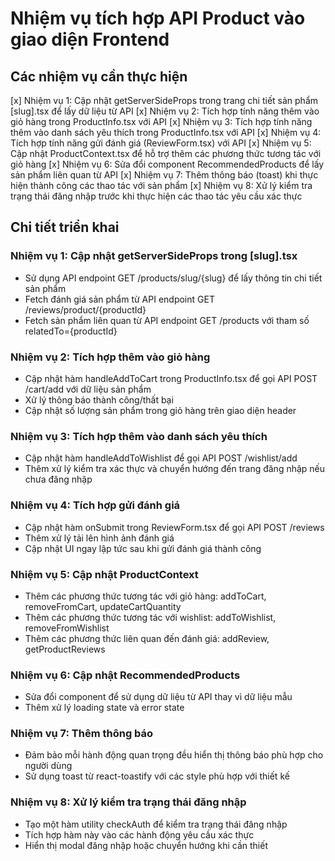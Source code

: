 # Nhiệm vụ tích hợp API Product vào giao diện Frontend

## Các nhiệm vụ cần thực hiện

[x] Nhiệm vụ 1: Cập nhật getServerSideProps trong trang chi tiết sản phẩm [slug].tsx để lấy dữ liệu từ API
[x] Nhiệm vụ 2: Tích hợp tính năng thêm vào giỏ hàng trong ProductInfo.tsx với API
[x] Nhiệm vụ 3: Tích hợp tính năng thêm vào danh sách yêu thích trong ProductInfo.tsx với API
[x] Nhiệm vụ 4: Tích hợp tính năng gửi đánh giá (ReviewForm.tsx) với API 
[x] Nhiệm vụ 5: Cập nhật ProductContext.tsx để hỗ trợ thêm các phương thức tương tác với giỏ hàng
[x] Nhiệm vụ 6: Sửa đổi component RecommendedProducts để lấy sản phẩm liên quan từ API
[x] Nhiệm vụ 7: Thêm thông báo (toast) khi thực hiện thành công các thao tác với sản phẩm
[x] Nhiệm vụ 8: Xử lý kiểm tra trạng thái đăng nhập trước khi thực hiện các thao tác yêu cầu xác thực

## Chi tiết triển khai

### Nhiệm vụ 1: Cập nhật getServerSideProps trong [slug].tsx

- Sử dụng API endpoint GET /products/slug/{slug} để lấy thông tin chi tiết sản phẩm
- Fetch đánh giá sản phẩm từ API endpoint GET /reviews/product/{productId}
- Fetch sản phẩm liên quan từ API endpoint GET /products với tham số relatedTo={productId}

### Nhiệm vụ 2: Tích hợp thêm vào giỏ hàng

- Cập nhật hàm handleAddToCart trong ProductInfo.tsx để gọi API POST /cart/add với dữ liệu sản phẩm
- Xử lý thông báo thành công/thất bại
- Cập nhật số lượng sản phẩm trong giỏ hàng trên giao diện header

### Nhiệm vụ 3: Tích hợp thêm vào danh sách yêu thích

- Cập nhật hàm handleAddToWishlist để gọi API POST /wishlist/add
- Thêm xử lý kiểm tra xác thực và chuyển hướng đến trang đăng nhập nếu chưa đăng nhập

### Nhiệm vụ 4: Tích hợp gửi đánh giá

- Cập nhật hàm onSubmit trong ReviewForm.tsx để gọi API POST /reviews
- Thêm xử lý tải lên hình ảnh đánh giá
- Cập nhật UI ngay lập tức sau khi gửi đánh giá thành công

### Nhiệm vụ 5: Cập nhật ProductContext

- Thêm các phương thức tương tác với giỏ hàng: addToCart, removeFromCart, updateCartQuantity
- Thêm các phương thức tương tác với wishlist: addToWishlist, removeFromWishlist
- Thêm các phương thức liên quan đến đánh giá: addReview, getProductReviews

### Nhiệm vụ 6: Cập nhật RecommendedProducts

- Sửa đổi component để sử dụng dữ liệu từ API thay vì dữ liệu mẫu
- Thêm xử lý loading state và error state

### Nhiệm vụ 7: Thêm thông báo 

- Đảm bảo mỗi hành động quan trọng đều hiển thị thông báo phù hợp cho người dùng
- Sử dụng toast từ react-toastify với các style phù hợp với thiết kế

### Nhiệm vụ 8: Xử lý kiểm tra trạng thái đăng nhập

- Tạo một hàm utility checkAuth để kiểm tra trạng thái đăng nhập
- Tích hợp hàm này vào các hành động yêu cầu xác thực
- Hiển thị modal đăng nhập hoặc chuyển hướng khi cần thiết 